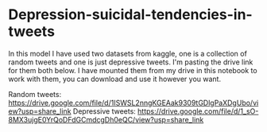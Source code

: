 # Depression-suicidal-tendencies-in-tweets

In this model I have used two datasets from kaggle, one is a collection of random tweets and one is just depressive tweets. I'm pasting the drive link for them both 
below. I have mounted them from my drive in this notebook to work with them, you can download and use it however you want.

Random tweets: https://drive.google.com/file/d/1ISWSL2nngKGEAak9309tGDlgPaXDgUbo/view?usp=share_link
Depressive tweets: https://drive.google.com/file/d/1_sO-8MX3ujgE0YrQoDFdGCmdcgDh0eQC/view?usp=share_link
